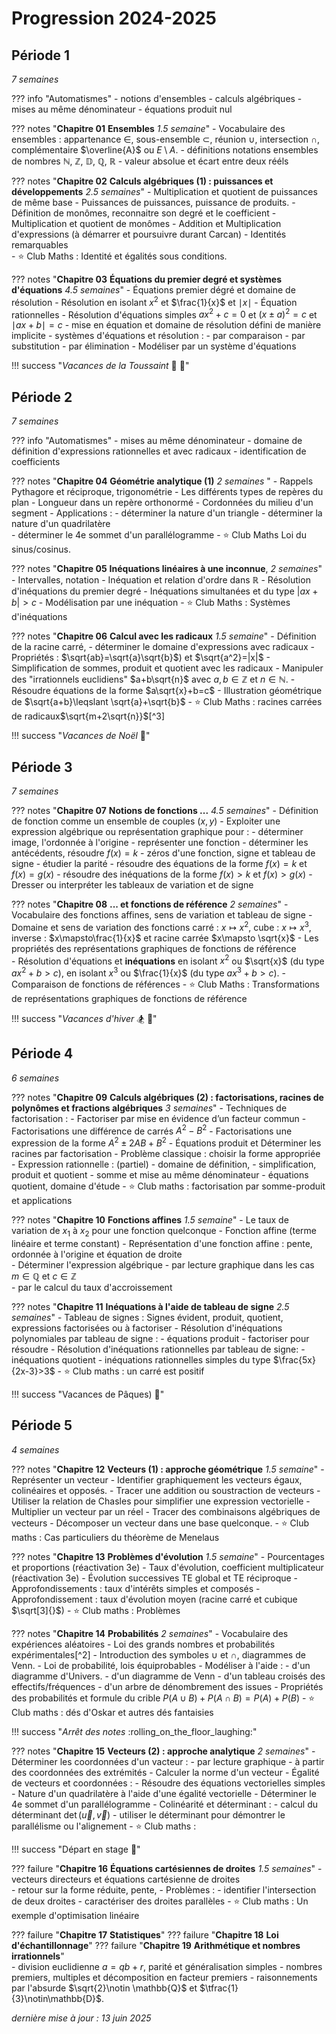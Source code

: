 # Progression 2024-2025
 
## Période 1
_7 semaines_

??? info "Automatismes"
	- notions d'ensembles
	- calculs algébriques
	- mises au même dénominateur
	- équations produit nul

??? notes "**Chapitre 01**   **Ensembles** _1.5 semaine_"
    - Vocabulaire des ensembles : appartenance $\in$, sous-ensemble $\subset$, réunion $\cup$, intersection $\cap$, complémentaire $\overline{A}$ ou $E\setminus A$.
    - définitions notations ensembles de nombres $\mathbb{N}$, $\mathbb{Z}$,  $\mathbb{D}$, $\mathbb{Q}$, $\mathbb{R}$ 
    - valeur absolue et écart entre deux rééls

??? notes "**Chapitre 02**    **Calculs algébriques (1) : puissances et développements** _2.5 semaines_"
    - Multiplication et quotient de puissances de même base
    - Puissances de puissances, puissance de produits.
    - Définition de monômes, reconnaitre son degré et le coefficient
    - Multiplication et quotient de monômes
    - Addition et Multiplication d'expressions  (à démarrer et poursuivre durant Carcan)
    - Identités remarquables  
    - :star: Club Maths : Identité et égalités sous conditions.


??? notes "**Chapitre 03**   **Équations du premier degré et systèmes d'équations** _4.5 semaines_"
    - Équations premier dégré et domaine de résolution 
    - Résolution en isolant $x^2$ et $\frac{1}{x}$ et  $\mid x\mid$ 
	- Équation rationnelles
	- Résolution d'équations  simples $ax^2+c=0$ et $(x\pm a)^2=c$	et $\mid ax+b\mid =c$
    - mise en équation et domaine de résolution défini de manière implicite
    - systèmes d'équations et résolution :
		- par comparaison
        - par substitution
        - par élimination
    - Modéliser par un système d'équations


!!! success "_Vacances de la Toussaint_ :angel: :jack_o_lantern:"

  

## Période 2 
_7 semaines_	

??? info "Automatismes"
	- mises au même dénominateur
	- domaine de définition d'expressions rationnelles et avec radicaux
	- identification de coefficients

??? notes "**Chapitre 04**   **Géométrie analytique (1)** _2 semaines_ " 
    - Rappels Pythagore et réciproque, trigonométrie
    - Les différents types de repères du plan 
    - Longueur dans un repère orthonormé 
    - Cordonnées du milieu d'un segment	
    - Applications : 
        - déterminer la nature d'un triangle
        - déterminer la nature d'un quadrilatère	
        - déterminer le 4e sommet d'un parallélogramme
    - :star: Club Maths Loi du sinus/cosinus.

??? notes "**Chapitre 05**   **Inéquations linéaires à une inconnue**,  _2 semaines_"
    - Intervalles, notation 
    - Inéquation et relation d'ordre dans $\mathbb{R}$
    - Résolution d'inéquations du premier degré
    - Inéquations simultanées et du type $|ax+b|>c$
    - Modélisation par une inéquation 
    - :star: Club Maths : Systèmes d'inéquations

??? notes "**Chapitre 06**    **Calcul avec les radicaux** _1.5 semaine_"
    - Définition de la racine carré, 
    - déterminer le domaine d'expressions avec radicaux
    - Propriétés : $\sqrt{ab}=\sqrt{a}\sqrt{b}$) et $\sqrt{a^2}=|x|$
    - Simplification de sommes, produit et quotient avec les radicaux
    - Manipuler des "irrationnels euclidiens" $a+b\sqrt{n}$ avec $a,b\in\mathbb{Z}$ et $n\in\mathbb{N}$.
	- Résoudre équations de la forme $a\sqrt{x}+b=c$
    - Illustration géométrique de $\sqrt{a+b}\leqslant \sqrt{a}+\sqrt{b}$
    - :star: Club Maths : racines carrées de radicaux$\sqrt{m+2\sqrt{n}}$[^3]	


!!! success "_Vacances de Noël_ :santa:"
 
## Période 3
_7 semaines_

??? notes "**Chapitre 07**   **Notions de fonctions ...** _4.5 semaines_" 
    - Définition de fonction comme un ensemble de couples $(x,y)$
    - Exploiter une expression algébrique ou représentation graphique pour :
        - déterminer image, l'ordonnée à l'origine
		- représenter une fonction
        - déterminer les antécédents, résoudre $f(x)=k$
		- zéros d'une fonction, signe et tableau de signe
		- étudier la parité
		- résoudre des équations de la forme $f(x)=k$ et $f(x)=g(x)$
		- résoudre des inéquations de la forme $f(x)>k$ et $f(x)>g(x)$
    - Dresser ou interpréter les tableaux de variation et de signe  
   
 

??? notes "**Chapitre 08**   **... et fonctions de référence** _2 semaines_"
	- Vocabulaire des fonctions affines, sens de variation et tableau de signe
    - Domaine et sens de variation des fonctions carré : $x\mapsto x^2$, cube : $x\mapsto x^3$, inverse : $x\mapsto\frac{1}{x}$ et racine carrée $x\mapsto \sqrt{x}$ 
	-  Les propriétés des représentations graphiques de fonctions de référence  
	- Résolution d'équations et **inéquations** en isolant $x^2$ ou $\sqrt{x}$ (du type $ax^2+b>c$), en isolant  $x^3$ ou $\frac{1}{x}$ (du type $ax^3+b>c$). 
	- Comparaison de fonctions de références 
    - :star: Club Maths : Transformations de représentations graphiques de fonctions de référence
 
 
 
!!! success "_Vacances d'hiver_ :snowboarder: :ski:"

## Période 4
_6 semaines_

??? notes "**Chapitre 09**   **Calculs algébriques (2) :  factorisations, racines de polynômes et fractions algébriques** _3 semaines_"
    - Techniques de factorisation :
        - Factoriser par mise en évidence d’un facteur commun
        - Factorisations une différence de carrés $A^2-B^2$
        - Factorisations une expression de la forme $A^2\pm 2AB +B^2$ 
    - Équations produit et Déterminer les racines par factorisation
    - Problème classique : choisir la forme appropriée
    - Expression rationnelle : (partiel)
        - domaine de définition, 
        - simplification, produit et quotient
        - somme et mise au même dénominateur
    - équations quotient, domaine d'étude 
    - :star:  Club maths : factorisation par somme-produit et applications

 
??? notes "**Chapitre 10**   **Fonctions affines** _1.5 semaine_"
    - Le taux de variation de $x_1$ à $x_2$ pour une fonction quelconque
    - Fonction affine (terme linéaire et terme constant)
    - Représentation d'une fonction affine : pente, ordonnée à l'origine et équation de droite  
    - Déterminer l'expression algébrique 
		- par lecture graphique dans les cas $m\in\mathbb{Q}$ et $c\in\mathbb{Z}$	
		- par le calcul du taux d'accroissement
 
??? notes "**Chapitre 11**   **Inéquations à l'aide de tableau de signe** _2.5 semaines_"
    - Tableau de signes : Signes évident, produit, quotient, expressions factorisées ou à factoriser
    - Résolution d'inéquations polynomiales par tableau de signe :
        - équations produit
        - factoriser pour résoudre
    - Résolution d'inéquations rationnelles par tableau de signe:
        - inéquations quotient
        - inéquations rationnelles simples du type $\frac{5x}{2x-3}>3$
    - :star:  Club maths : un carré est positif 
 
!!! success "Vacances de Pâques) :egg:"
 
## Période 5
_4 semaines_

??? notes "**Chapitre 12**   **Vecteurs (1) : approche géométrique** _1.5 semaine_"
	- Représenter un vecteur
	- Identifier graphiquement les vecteurs égaux, colinéaires et opposés.
	- Tracer une addition ou soustraction de vecteurs
	- Utiliser la relation de Chasles pour simplifier une expression vectorielle 
	- Multiplier un vecteur par un réel 
	- Tracer des combinaisons algébriques de vecteurs 
	- Décomposer un vecteur dans une base quelconque.
	- :star:  Club maths : Cas particuliers du théorème de Menelaus
 	
 
??? notes "**Chapitre 13**   **Problèmes d'évolution** _1.5 semaine_"
	- Pourcentages et proportions (réactivation 3e)	
    - Taux d'évolution, coefficient multiplicateur	(réactivation 3e)
    - Évolution successives TE global et TE réciproque
    - Approfondissements : taux d'intérêts simples et composés
	- Approfondissement : taux d'évolution moyen   (racine carré et cubique $\sqrt[3]{}$)
    - :star:  Club maths : Problèmes
 

??? notes "**Chapitre 14**    **Probabilités** _2 semaines_" 
    - Vocabulaire des expériences aléatoires
    -  Loi des grands nombres et probabilités expérimentales[^2]
    - Introduction des symboles $\cup$ et $\cap$, diagrammes de Venn. 
    - Loi de probabilité, lois équiprobables
    - Modéliser à l'aide :
        -  d'un diagramme d'Univers.
		- d'un diagramme de Venn
        -  d'un tableau croisés des effectifs/fréquences
        -  d'un arbre de dénombrement des issues
    - Propriétés des probabilités et formule du crible $P(A\cup B)+P(A\cap B)=P(A)+P(B)$ 
    - :star:  Club maths : dés d'Oskar et autres dés fantaisies
 
!!! success "_Arrêt des notes_ :rolling_on_the_floor_laughing:"


??? notes "**Chapitre 15**   **Vecteurs (2) : approche analytique** _2 semaines_"
    - Déterminer les coordonnées d'un vacteur :
        - par lecture graphique
        - à partir des coordonnées des extrémités
    - Calculer la norme d'un vecteur
    - Égalité de vecteurs et coordonnées :
        - Résoudre des équations vectorielles simples
        - Nature d'un quadrilatère à l'aide d'une égalité vectorielle
        - Déterminer le 4e sommet d'un parallélogramme
    - Colinéarité et déterminant :
        - calcul du déterminant $\det(\overrightarrow{u},\overrightarrow{v})$
        - utiliser le déterminant pour démontrer le parallélisme ou l'alignement
    - :star:  Club maths : 
 
!!! success "Départ en stage  :tada:"

??? failure "**Chapitre 16**   **Équations cartésiennes de droites** _1.5 semaines_"
    - vecteurs directeurs et équations cartésienne de droites  
    - retour sur la forme réduite, pente,
    - Problèmes :
        - identifier l'intersection de deux droites
        - caractériser des droites parallèles
    - :star:  Club maths :  Un exemple d'optimisation linéaire
  

??? failure "**Chapitre 17**  **Statistiques**" 
??? failure "**Chapitre 18**  **Loi d'échantillonnage**" 
??? failure "**Chapitre 19**  **Arithmétique et nombres irrationnels**"  
    - division euclidienne $a=qb+r$, parité et généralisation simples
    - nombres premiers, multiples et décomposition en facteur premiers
    - raisonnements par l'absurde $\sqrt{2}\notin \mathbb{Q}$ et $\tfrac{1}{3}\notin\mathbb{D}$.
  
_dernière mise à jour : 13 juin 2025_
 